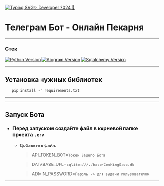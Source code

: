 [![Typing SVG](https://readme-typing-svg.herokuapp.com?color=%&lines=ZAGIDIN+MAGAMEDRAGIMOV)✨ Developer 2024 🎉](https://github.com/Zagidin)

# Телеграм Бот - Онлайн Пекарня

---

### Стек
[![Python Version](https://img.shields.io/badge/Python-3.10-green)](https://www.python.org/downloads/release/python-3100/) [![Aiogram Version](https://img.shields.io/badge/Aiogram-2.23.1-red)](https://piwheels.org/project/aiogram/) [![Sqlalchemy Version](https://img.shields.io/badge/SQLachemy-blue)](https://piwheels.org/project/aiogram/)

---

## Установка нужных библиотек

```shell
   pip install -r requirements.txt
```

***

---

## Запуск Бота

- ### Перед запуском создайте файл в корневой папке проекта `.env`
  * Добавьте в файл:
    > API_TOKEN_BOT=`Токен Вашего Бота`
      
    > DATABASE_URL=`sqlite:///./base/CooKingBase.db `
    
    > ADMIN_PASSWORD=`Пароль -> для выдачи пользователям`


---